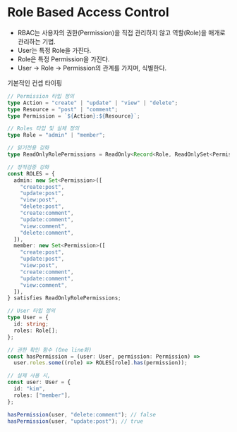 # Role Based Access Control

- RBAC는 사용자의 권한(Permission)을 직접 관리하지 않고 역할(Role)을 매개로 관리하는 기법.
- User는 특정 Role을 가진다.
- Role은 특정 Permission을 가진다.
- User -> Role -> Permission의 관계를 가지며, 식별한다.

기본적인 컨셉 타이핑

```ts
// Permission 타입 정의
type Action = "create" | "update" | "view" | "delete";
type Resource = "post" | "comment";
type Permission = `${Action}:${Resource}`;

// Roles 타입 및 실체 정의
type Role = "admin" | "member";

// 읽기전용 강화
type ReadOnlyRolePermissions = ReadOnly<Record<Role, ReadOnlySet<Permission>>>;

// 정적검증 강화
const ROLES = {
  admin: new Set<Permission>([
    "create:post",
    "update:post",
    "view:post",
    "delete:post",
    "create:comment",
    "update:comment",
    "view:comment",
    "delete:comment",
  ]),
  member: new Set<Permission>([
    "create:post",
    "update:post",
    "view:post",
    "create:comment",
    "update:comment",
    "view:comment",
  ]),
} satisfies ReadOnlyRolePermissions;

// User 타입 정의
type User = {
  id: string;
  roles: Role[];
};

// 권한 확인 함수 (One line화)
const hasPermission = (user: User, permission: Permission) =>
  user.roles.some((role) => ROLES[role].has(permission));

// 실제 사용 시,
const user: User = {
  id: "kim",
  roles: ["member"],
};

hasPermission(user, "delete:comment"); // false
hasPermission(user, "update:post"); // true
```
